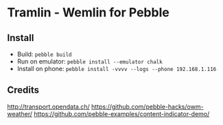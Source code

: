 # Tramlin - Wemlin for Pebble

## Install
- Build: `pebble build`
- Run on emulator: `pebble install --emulator chalk`
- Install on phone: `pebble install -vvvv --logs --phone 192.168.1.116`

## Credits
http://transport.opendata.ch/
https://github.com/pebble-hacks/owm-weather/
https://github.com/pebble-examples/content-indicator-demo/
